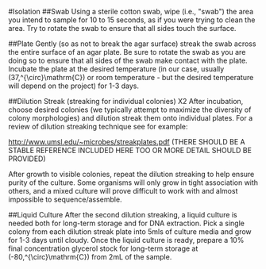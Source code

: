 #Isolation
##Swab
Using a sterile cotton swab, wipe (i.e., "swab") the area you intend to sample for 10 to 15 seconds, as if you were trying to clean the area. Try to rotate the swab to ensure that all sides touch the surface. 

##Plate
Gently (so as not to break the agar surface) streak the swab across the entire surface of an agar plate. Be sure to rotate the swab as you are doing so to ensure that all sides of the swab make contact with the plate. Incubate the plate at the desired temperature (in our case, usually \(37\,^{\circ}\mathrm{C}\) or room temperature - but the desired temperature will depend on the project) for 1-3 days.

##Dilution Streak (streaking for individual colonies) X2
After incubation, choose desired colonies (we typically attempt to maximize the diversity of colony morphologies) and dilution streak them onto individual plates. For a review of dilution streaking technique see for example:

http://www.umsl.edu/~microbes/streakplates.pdf (THERE SHOULD BE A STABLE REFERENCE INCLUDED HERE TOO OR MORE DETAIL SHOULD BE PROVIDED)

After growth to visible colonies, repeat the dilution streaking to help ensure purity of the culture.  Some organisms will only grow in tight association with others, and a mixed culture will prove difficult to work with and almost impossible to sequence/assemble. 

##Liquid Culture
After the second dilution streaking, a liquid culture is needed both for long-term storage and for DNA extraction. Pick a single colony from each dilution streak plate into 5mls of culture media and grow for 1-3 days until cloudy. Once the liquid culture is ready, prepare a 10% final concentration glycerol stock for long-term storage at \(-80\,^{\circ}\mathrm{C}\) from 2mL of the sample.
